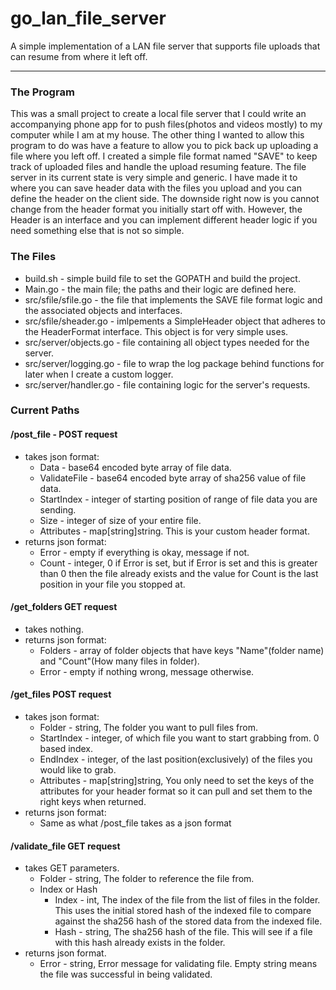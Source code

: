 # go_lan_file_server
A simple implementation of a LAN file server that supports file uploads that can resume from where it left off.

---

### The Program
This was a small project to create a local file server that I could write an accompanying phone app for to push files(photos and videos mostly) to my computer while I am at my house. The other thing I wanted to allow this program to do was have a feature to allow you to pick back up uploading a file where you left off. I created a simple file format named "SAVE" to keep track of uploaded files and handle the upload resuming feature. The file server in its current state is very simple and generic. I have made it to where you can save header data with the files you upload and you can define the header on the client side. The downside right now is you cannot change from the header format you initially start off with. However, the Header is an interface and you can implement different header logic if you need something else that is not so simple.

### The Files
- build.sh - simple build file to set the GOPATH and build the project.
- Main.go - the main file; the paths and their logic are defined here.
- src/sfile/sfile.go - the file that implements the SAVE file format logic and the associated objects and interfaces.
- src/sfile/sheader.go - imlpements a SimpleHeader object that adheres to the HeaderFormat interface. This object is for very simple uses.
- src/server/objects.go - file containing all object types needed for the server.
- src/server/logging.go - file to wrap the log package behind functions for later when I create a custom logger.
- src/server/handler.go - file containing logic for the server's requests.

### Current Paths
#### /post_file - POST request 
- takes json format:
  - Data - base64 encoded byte array of file data.
  - ValidateFile - base64 encoded byte array of sha256 value of file data.
  - StartIndex - integer of starting position of range of file data you are sending.
  - Size - integer of size of your entire file.
  - Attributes - map[string]string. This is your custom header format.
- returns json format:
  - Error - empty if everything is okay, message if not.
  - Count - integer, 0 if Error is set, but if Error is set and this is greater than 0 then the file already exists and the value for Count is the last position in your file you stopped at.
#### /get_folders GET request 
- takes nothing.
- returns json format:
  - Folders - array of folder objects that have keys "Name"(folder name) and "Count"(How many files in folder).
  - Error - empty if nothing wrong, message otherwise.
#### /get_files POST request
- takes json format:
  - Folder - string, The folder you want to pull files from.
  - StartIndex - integer, of which file you want to start grabbing from. 0 based index.
  - EndIndex - integer, of the last position(exclusively) of the files you would like to grab.
  - Attributes - map[string]string, You only need to set the keys of the attributes for your header format so it can pull and set them to the right keys when returned.
- returns json format:
  - Same as what /post_file takes as a json format
#### /validate_file GET request
- takes GET parameters.
  - Folder - string, The folder to reference the file from.
  - Index or Hash
    - Index - int, The index of the file from the list of files in the folder. This uses the initial stored hash of the indexed file to compare against the sha256 hash of the stored data from the indexed file.
    - Hash - string, The sha256 hash of the file. This will see if a file with this hash already exists in the folder.
- returns json format.
  - Error - string, Error message for validating file. Empty string means the file was successful in being validated.
